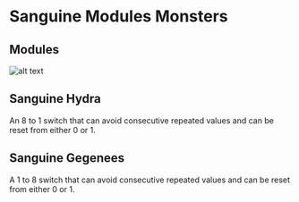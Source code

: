 # Sanguine Modules Monsters

## Modules

![alt text](pics/monster_modules.png)

## Sanguine Hydra

An 8 to 1 switch that can avoid consecutive repeated values and can be reset from either 0 or 1.

## Sanguine Gegenees

A 1 to 8 switch that can avoid consecutive repeated values and can be reset from either 0 or 1.